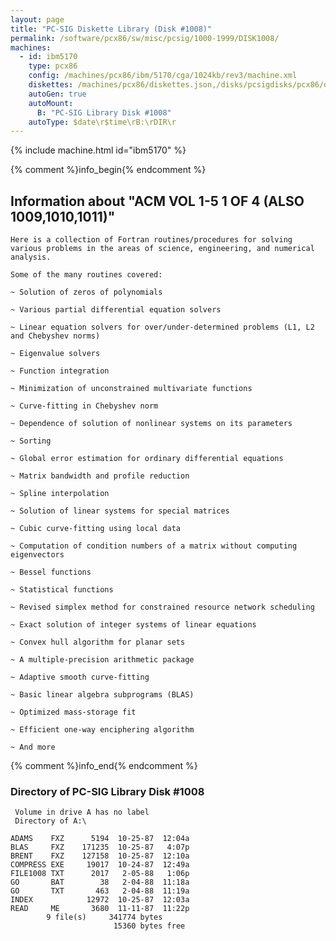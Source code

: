 ```yaml
---
layout: page
title: "PC-SIG Diskette Library (Disk #1008)"
permalink: /software/pcx86/sw/misc/pcsig/1000-1999/DISK1008/
machines:
  - id: ibm5170
    type: pcx86
    config: /machines/pcx86/ibm/5170/cga/1024kb/rev3/machine.xml
    diskettes: /machines/pcx86/diskettes.json,/disks/pcsigdisks/pcx86/diskettes.json
    autoGen: true
    autoMount:
      B: "PC-SIG Library Disk #1008"
    autoType: $date\r$time\rB:\rDIR\r
---
```


{% include machine.html id="ibm5170" %}

{% comment %}info_begin{% endcomment %}

## Information about "ACM VOL 1-5 1 OF 4 (ALSO 1009,1010,1011)"

    Here is a collection of Fortran routines/procedures for solving
    various problems in the areas of science, engineering, and numerical
    analysis.
    
    Some of the many routines covered:
    
    ~ Solution of zeros of polynomials
    
    ~ Various partial differential equation solvers
    
    ~ Linear equation solvers for over/under-determined problems (L1, L2
    and Chebyshev norms)
    
    ~ Eigenvalue solvers
    
    ~ Function integration
    
    ~ Minimization of unconstrained multivariate functions
    
    ~ Curve-fitting in Chebyshev norm
    
    ~ Dependence of solution of nonlinear systems on its parameters
    
    ~ Sorting
    
    ~ Global error estimation for ordinary differential equations
    
    ~ Matrix bandwidth and profile reduction
    
    ~ Spline interpolation
    
    ~ Solution of linear systems for special matrices
    
    ~ Cubic curve-fitting using local data
    
    ~ Computation of condition numbers of a matrix without computing
    eigenvectors
    
    ~ Bessel functions
    
    ~ Statistical functions
    
    ~ Revised simplex method for constrained resource network scheduling
    
    ~ Exact solution of integer systems of linear equations
    
    ~ Convex hull algorithm for planar sets
    
    ~ A multiple-precision arithmetic package
    
    ~ Adaptive smooth curve-fitting
    
    ~ Basic linear algebra subprograms (BLAS)
    
    ~ Optimized mass-storage fit
    
    ~ Efficient one-way enciphering algorithm
    
    ~ And more
{% comment %}info_end{% endcomment %}


### Directory of PC-SIG Library Disk #1008

     Volume in drive A has no label
     Directory of A:\

    ADAMS    FXZ      5194  10-25-87  12:04a
    BLAS     FXZ    171235  10-25-87   4:07p
    BRENT    FXZ    127158  10-25-87  12:10a
    COMPRESS EXE     19017  10-24-87  12:49a
    FILE1008 TXT      2017   2-05-88   1:06p
    GO       BAT        38   2-04-88  11:18a
    GO       TXT       463   2-04-88  11:19a
    INDEX            12972  10-25-87  12:03a
    READ     ME       3680  11-11-87  11:22p
            9 file(s)     341774 bytes
                           15360 bytes free
